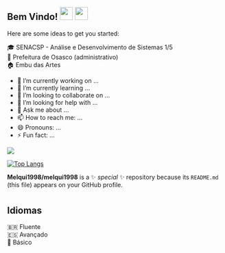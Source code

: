 

## Bem Vindo! <img src="https://emojis.slackmojis.com/emojis/images/1615425105/19530/ugly_code.gif?1615425105" width="30" />  <img src="https://emojis.slackmojis.com/emojis/images/1617826989/28273/typing.gif?1617826989" width="30" />
Here are some ideas to get you started:

<div>
🎓 SENACSP - Análise e Desenvolvimento de Sistemas 1/5 <br/>
💼 Prefeitura de Osasco (administrativo)<br/>
🏠 Embu das Artes <br/>
</div>


- 🔭 I’m currently working on ...
- 🌱 I’m currently learning ...
- 👯 I’m looking to collaborate on ...
- 🤔 I’m looking for help with ...
- 💬 Ask me about ...
- 📫 How to reach me: ...
- 😄 Pronouns: ...
- ⚡ Fun fact: ...

<img src="https://img.shields.io/badge/Java-ED8B00?style=for-the-badge&logo=java&logoColor=white"/>

[![Top Langs](https://github-readme-stats.vercel.app/api/top-langs/?username=melqui1998)](https://github.com/melqui1998/github-readme-stats)



**Melqui1998/melqui1998** is a ✨ _special_ ✨ repository because its `README.md` (this file) appears on your GitHub profile.


# 








## Idiomas
🇧🇷 Fluente<br/>
🇪🇸 Avançado<br/>
🏴󠁧󠁢󠁥󠁮󠁧󠁿 Básico<br/>

<table>
